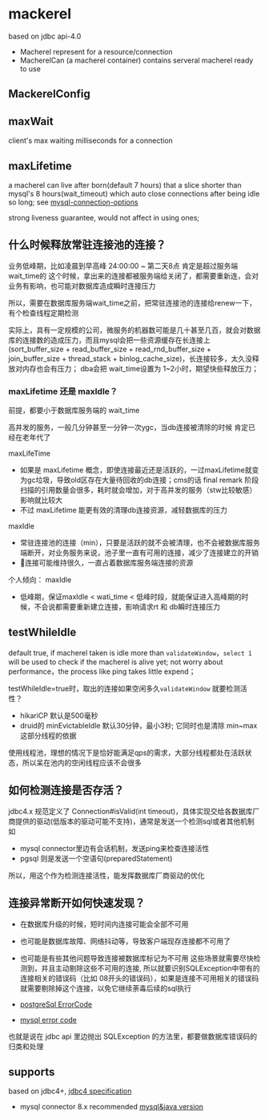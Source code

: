 # mackerel
based on jdbc api-4.0 
- Macherel represent for a resource/connection
- MacherelCan (a macherel container) contains serveral macherel ready to use

## MackerelConfig
## maxWait
client's max waiting milliseconds for a connection

## maxLifetime
a macherel can live after born(default 7 hours) that a slice shorter than mysql's 8 hours(wait_timeout) which auto close connections after being idle so long;
see [mysql-connection-options](https://dev.mysql.com/doc/connectors/en/connector-net-8-0-connection-options.html)

strong liveness guarantee, would not affect in using ones;

## 什么时候释放常驻连接池的连接？ 
业务低峰期，比如凌晨到早高峰 24:00:00 ~ 第二天8点 肯定是超过服务端wait_time的
这个时候，拿出来的连接都被服务端给关闭了，都需要重新连，会对业务有影响，也可能对数据库造成瞬时连接压力

所以，需要在数据库服务端wait_time之前，把常驻连接池的连接给renew一下，有个检查线程定期检测 

实际上，具有一定规模的公司，微服务的机器数可能是几十甚至几百，就会对数据库的连接数的造成压力，而且mysql会把一些资源缓存在长连接上(sort_buffer_size  + read_buffer_size  + read_rnd_buffer_size  + join_buffer_size  + thread_stack  + binlog_cache_size)，长连接较多，太久没释放对内存也会有压力；
dba会把 wait_time设置为 1~2小时，期望快些释放压力； 

### maxLifetime 还是 maxIdle？ 
前提，都要小于数据库服务端的 wait_time 

高并发的服务，一般几分钟甚至一分钟一次ygc，当db连接被清除的时候 肯定已经在老年代了

maxLifeTime
- 如果是 maxLifetime 概念，即使连接最近还是活跃的，一过maxLifetime就变为gc垃圾，导致old区存在大量待回收的db连接；cms的话 final remark 阶段扫描的引用数量会很多，耗时就会增加，对于高并发的服务（stw比较敏感）影响就比较大
- 不过 maxLifetime 能更有效的清理db连接资源，减轻数据库的压力

maxIdle
- 常驻连接池的连接（min），只要是活跃的就不会被清理，也不会被数据库服务端断开，对业务服务来说，池子里一直有可用的连接，减少了连接建立的开销 
- 连接可能维持很久，一直占着数据库服务端连接的资源 

个人倾向： maxIdle
- 低峰期，保证maxIdle < wati_time < 低峰时段，就能保证进入高峰期的时候，不会说都需要重新建立连接，影响请求rt 和 db瞬时连接压力

## testWhileIdle
default true, if macherel taken is idle more than `validateWindow`，`select 1` will be used to check if the macherel is alive yet;
not worry about performance，the process like ping takes little expend； 

testWhileIdle=true时，取出的连接如果空闲多久`validateWindow` 就要检测活性？
- hikariCP 默认是500毫秒
- druid的 minEvictableIdle 默认30分钟，最小3秒; 它同时也是清除 min~max 这部分线程的依据

使用线程池，理想的情况下是恰好能满足qps的需求，大部分线程都处在活跃状态，所以呆在池内的空闲线程应该不会很多 

## 如何检测连接是否存活？
jdbc4.x 规范定义了 Connection#isValid(int timeout)，具体实现交给各数据库厂商提供的驱动(低版本的驱动可能不支持)，通常是发送一个检测sql或者其他机制
如 
- mysql connector里边有会话机制，发送ping来检查连接活性 
- pgsql 则是发送一个空语句(preparedStatement)

所以，用这个作为检测连接活性，能发挥数据库厂商驱动的优化 

## 连接异常断开如何快速发现？
- 在数据库升级的时候，短时间内连接可能会全部不可用
- 也可能是数据库故障、网络抖动等，导致客户端现存连接都不可用了
- 也可能是有些其他问题导致连接被数据库标记为不可用
这些场景就需要尽快检测到，并且主动剔除这些不可用的连接, 所以就要识别SQLException中带有的连接相关的错误码（比如 08开头的错误码），如果是连接不可用相关的错误码就需要剔除掉这个连接，以免它继续荼毒后续的sql执行

- [postgreSql ErrorCode](https://www.postgresql.org/docs/9.4/errcodes-appendix.html)
- [mysql error code](https://dev.mysql.com/doc/mysql-errors/8.0/en/server-error-reference.html)

也就是说在 jdbc api 里边抛出 SQLException 的方法里，都要做数据库错误码的归类和处理
## supports
based on jdbc4+, [jdbc4 specification](https://download.oracle.com/otndocs/jcp/jdbc-4.0-pr-spec-oth-JSpec/)

- mysql connector 8.x recommended [mysql&java version](https://dev.mysql.com/doc/connector-j/5.1/en/connector-j-versions.html)

